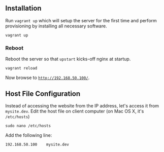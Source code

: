 ## Installation

Run `vagrant up` which will setup the server for the first time and perform provisioning by installing all necessary software.

	vagrant up

### Reboot

Reboot the server so that `upstart` kicks-off nginx at startup.

	vagrant reload

Now browse to [`http://192.168.50.100/`](http://192.168.50.100/).


## Host File Configuration

Instead of accessing the website from the IP address, let's access it from `mysite.dev`. Edit the host file on client computer (on Mac OS X, it's `/etc/hosts`)

	sudo nano /etc/hosts

Add the following line:

	192.168.50.100    mysite.dev
